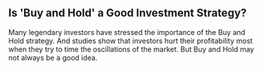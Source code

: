 ## Is 'Buy and Hold' a Good Investment Strategy?



Many legendary investors have stressed the importance of the Buy and Hold strategy. And studies show that investors hurt their profitability most when they try to time the oscillations of the market. But Buy and Hold may not always be a good idea.
